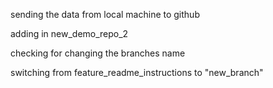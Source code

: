 sending the data from local machine to github

adding in new_demo_repo_2




checking for changing the branches name




switching from feature_readme_instructions to "new_branch"
